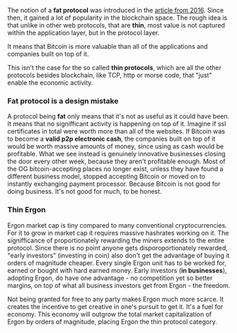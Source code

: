 The notion of a **fat protocol** was introduced in the [article from 2016](https://www.usv.com/writing/2016/08/fat-protocols/). Since then, it gained a lot of popularity in the blockchain space. The rough idea is that unlike in other web protocols, that are **thin**, most value is not captured within the application layer, but in the protocol layer.

It means that Bitcoin is more valuable than all of the applications and companies built on top of it.

This isn't the case for the so called **thin protocols**, which are all the other protocols besides blockchain, like TCP, http or morse code, that "just" enable the economic activity.

### Fat protocol is a design mistake
A protocol being **fat** only means that it's not as useful as it could have been. It means that no signifficant activity is happening on top of it. Imagine if ssl certificates in total were worth more than all of the websites. If Bitcoin was to become a **valid p2p electronic cash**, the companies built on top of it would be worth massive amounts of money, since using as cash would be profitable. What we see instead is genuinely innovative businesses closing the door every other week, because they aren't profitable enough. Most of the OG bitcoin-accepting places no longer exist, unless they have found a different business model, stopped accepting Bitcoin or moved on to instantly exchanging payment processor. Because Bitcoin is not good for doing business. It's not good for much, to be honest.

### Thin Ergon

Ergon market cap is tiny compared to many conventional cryptocurrencies. For it to grow in market cap it requires massive hashrates working on it. The signifficance of proportionately rewarding the miners extends to the entire protocol. Since there is no point anyone gets disporoportionately rewarded, "early investors" (investing in coin) also don't get the advantage of buying it orders of magnitude cheaper. Every single Ergon unit has to be worked for, earned or bought with hard earned money. Early investors (**in businesses**), adopting Ergon, do have one advantage - no competition yet so better margins, on top of what all business investors get from Ergon - the freedom. 

Not being granted for free to any party makes Ergon much more scarce. It creates the incentive to get creative in one's pursuit to get it. It's a fuel for economy. This economy will outgrow the total market capitalization of Ergon by orders of magnitude, placing Ergon the thin protocol category.

